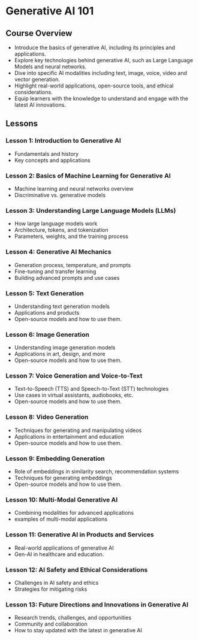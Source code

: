 # Generative AI 101

## Course Overview

- Introduce the basics of generative AI, including its principles and applications.
- Explore key technologies behind generative AI, such as Large Language Models and neural networks.
- Dive into specific AI modalities including text, image, voice, video and vector generation.
- Highlight real-world applications, open-source tools, and ethical considerations.
- Equip learners with the knowledge to understand and engage with the latest AI innovations.

## Lessons

### Lesson 1: Introduction to Generative AI

- Fundamentals and history
- Key concepts and applications

### Lesson 2: Basics of Machine Learning for Generative AI

- Machine learning and neural networks overview
- Discriminative vs. generative models

### Lesson 3: Understanding Large Language Models (LLMs)

- How large language models work
- Architecture, tokens, and tokenization
- Parameters, weights, and the training process

### Lesson 4: Generative AI Mechanics

- Generation process, temperature, and prompts
- Fine-tuning and transfer learning
- Building advanced prompts and use cases

### Lesson 5: Text Generation

- Understanding text generation models
- Applications and products
- Open-source models and how to use them.

### Lesson 6: Image Generation

- Understanding image generation models
- Applications in art, design, and more
- Open-source models and how to use them.

### Lesson 7: Voice Generation and Voice-to-Text

- Text-to-Speech (TTS) and Speech-to-Text (STT) technologies
- Use cases in virtual assistants, audiobooks, etc.
- Open-source models and how to use them.

### Lesson 8: Video Generation

- Techniques for generating and manipulating videos
- Applications in entertainment and education
- Open-source models and how to use them.

### Lesson 9: Embedding Generation

- Role of embeddings in similarity search, recommendation systems
- Techniques for generating embeddings
- Open-source models and how to use them.

### Lesson 10: Multi-Modal Generative AI

- Combining modalities for advanced applications
- examples of multi-modal applications

### Lesson 11: Generative AI in Products and Services

- Real-world applications of generative AI
- Gen-AI in healthcare and education.

### Lesson 12: AI Safety and Ethical Considerations

- Challenges in AI safety and ethics
- Strategies for mitigating risks

### Lesson 13: Future Directions and Innovations in Generative AI

- Research trends, challenges, and opportunities
- Community and collaboration
- How to stay updated with the latest in generative AI
